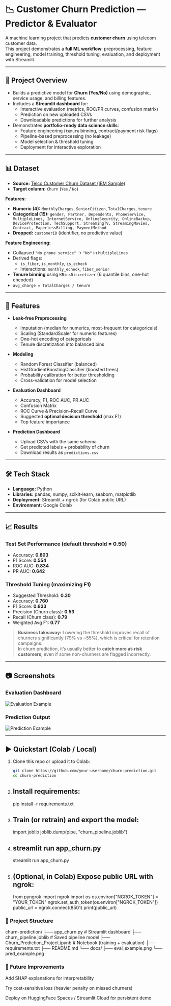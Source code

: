 # 📉 Customer Churn Prediction — Predictor & Evaluator

A machine learning project that predicts **customer churn** using telecom customer data.  
This project demonstrates a **full ML workflow**: preprocessing, feature engineering, model training, threshold tuning, evaluation, and deployment with Streamlit.

---

## 📖 Project Overview
- Builds a predictive model for **Churn (Yes/No)** using demographic, service usage, and billing features.  
- Includes a **Streamlit dashboard** for:
  - Interactive evaluation (metrics, ROC/PR curves, confusion matrix)  
  - Prediction on new uploaded CSVs  
  - Downloadable predictions for further analysis  
- Demonstrates **portfolio-ready data science skills**:
  - Feature engineering (`tenure` binning, contract/payment risk flags)  
  - Pipeline-based preprocessing (no leakage)  
  - Model selection & threshold tuning  
  - Deployment for interactive exploration  

---

## 📊 Dataset
- **Source:** [Telco Customer Churn Dataset (IBM Sample)](https://www.kaggle.com/blastchar/telco-customer-churn)  
- **Target column:** `Churn` (`Yes` / `No`)  

**Features:**
- **Numeric (4):** `MonthlyCharges`, `SeniorCitizen`, `TotalCharges`, `tenure`  
- **Categorical (15):** `gender, Partner, Dependents, PhoneService, MultipleLines, InternetService, OnlineSecurity, OnlineBackup, DeviceProtection, TechSupport, StreamingTV, StreamingMovies, Contract, PaperlessBilling, PaymentMethod`  
- **Dropped:** `customerID` (identifier, no predictive value)  

**Feature Engineering:**
- Collapsed `"No phone service"` → `"No"` in `MultipleLines`  
- Derived flags:  
  - `is_fiber`, `is_monthly`, `is_echeck`  
  - Interactions: `monthly_echeck`, `fiber_senior`  
- **Tenure binning** using `KBinsDiscretizer` (6 quantile bins, one-hot encoded)  
- `avg_charge = TotalCharges / tenure`  

---

## 🚀 Features
- **Leak-free Preprocessing**
  - Imputation (median for numerics, most-frequent for categoricals)  
  - Scaling (StandardScaler for numeric features)  
  - One-hot encoding of categoricals  
  - Tenure discretization into balanced bins  

- **Modeling**
  - Random Forest Classifier (balanced)  
  - HistGradientBoostingClassifier (boosted trees)  
  - Probability calibration for better thresholding  
  - Cross-validation for model selection  

- **Evaluation Dashboard**
  - Accuracy, F1, ROC AUC, PR AUC  
  - Confusion Matrix  
  - ROC Curve & Precision–Recall Curve  
  - Suggested **optimal decision threshold** (max F1)  
  - Top feature importance  

- **Prediction Dashboard**
  - Upload CSVs with the same schema  
  - Get predicted labels + probability of churn  
  - Download results as `predictions.csv`  

---

## 🛠️ Tech Stack
- **Language:** Python  
- **Libraries:** pandas, numpy, scikit-learn, seaborn, matplotlib  
- **Deployment:** Streamlit + ngrok (for Colab public URL)  
- **Environment:** Google Colab  

---

## 📈 Results

### Test Set Performance (default threshold = 0.50)
- Accuracy: **0.803**  
- F1 Score: **0.554**  
- ROC AUC: **0.834**  
- PR AUC: **0.642**

### Threshold Tuning (maximizing F1)
- Suggested Threshold: **0.30**  
- Accuracy: **0.760**  
- F1 Score: **0.633**  
- Precision (Churn class): **0.53**  
- Recall (Churn class): **0.79**  
- Weighted Avg F1: **0.77**

> **Business takeaway:** Lowering the threshold improves recall of churners significantly (79% vs ~55%), which is critical for retention campaigns.  
> In churn prediction, it’s usually better to **catch more at-risk customers**, even if some non-churners are flagged incorrectly.

---

## 📷 Screenshots

### Evaluation Dashboard
![Evaluation Example](docs/eval_example.png)

### Prediction Output
![Prediction Example](docs/pred_example.png)

---

## ▶️ Quickstart (Colab / Local)

1. Clone this repo or upload it to Colab:
   ```bash
   git clone https://github.com/your-username/churn-prediction.git
   cd churn-prediction

2. ## Install requirements:
    pip install -r requirements.txt

3. ## Train (or retrain) and export the model:
    import joblib
    joblib.dump(pipe, "churn_pipeline.joblib")

4. ## streamlit run app_churn.py
    streamlit run app_churn.py

5. ##  (Optional, in Colab) Expose public URL with ngrok:
    from pyngrok import ngrok
    import os
    os.environ["NGROK_TOKEN"] = "YOUR_TOKEN"
    ngrok.set_auth_token(os.environ["NGROK_TOKEN"])
    public_url = ngrok.connect(8501)
    print(public_url)



### 📂 Project Structure
churn-prediction/
├── app_churn.py             # Streamlit dashboard
├── churn_pipeline.joblib    # Saved pipeline model
├── Churn_Prediction_Project.ipynb   # Notebook (training + evaluation)
├── requirements.txt
├── README.md
└── docs/
    ├── eval_example.png
    └── pred_example.png


### 🔮 Future Improvements

Add SHAP explanations for interpretability

Try cost-sensitive loss (heavier penalty on missed churners)

Deploy on HuggingFace Spaces / Streamlit Cloud for persistent demo

